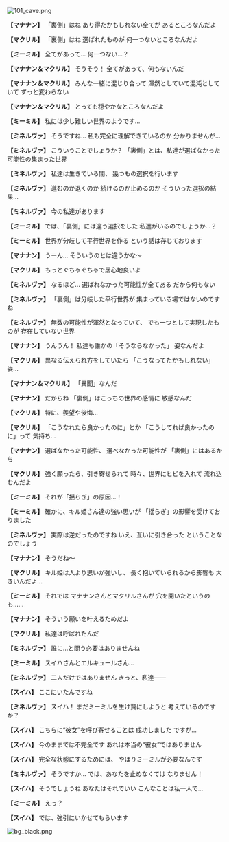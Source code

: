 
![101_cave.png](../images/backgrounds/101_cave.png)

**【マナナン】**
「裏側」はね
あり得たかもしれない全てが
あるところなんだよ

**【マクリル】**
「裏側」はね
選ばれたものが
何一つないところなんだよ

**【ミーミル】**
全てがあって…
何一つない…？

**【マナナン＆マクリル】**
そうそう！
全てがあって、何もないんだ

**【マナナン＆マクリル】**
みんな一緒に混じり合って
渾然としていて混沌としていて
ずっと変わらない

**【マナナン＆マクリル】**
とっても穏やかなところなんだよ

**【ミーミル】**
私には少し難しい世界のようです…

**【ミネルヴァ】**
そうですね…
私も完全に理解できているのか
分かりませんが…

**【ミネルヴァ】**
こういうことでしょうか？
「裏側」とは、私達が選ばなかった
可能性の集まった世界

**【ミネルヴァ】**
私達は生きている間、
幾つもの選択を行います

**【ミネルヴァ】**
進むのか退くのか
続けるのか止めるのか
そういった選択の結果…

**【ミネルヴァ】**
今の私達があります

**【ミーミル】**
では、「裏側」には違う選択をした
私達がいるのでしょうか…？

**【ミーミル】**
世界が分岐して平行世界を作る
という話は存じております

**【マナナン】**
うーん…
そういうのとは違うかな～

**【マクリル】**
もっとぐちゃぐちゃで居心地良いよ

**【ミネルヴァ】**
なるほど…
選ばれなかった可能性が全てある
だから何もない

**【ミネルヴァ】**
「裏側」は分岐した平行世界が
集まっている場ではないのですね

**【ミネルヴァ】**
無数の可能性が渾然となっていて、
でも一つとして実現したものが
存在していない世界

**【マナナン】**
うんうん！
私達も誰かの「そうならなかった」
姿なんだよ

**【マクリル】**
異なる伝えられ方をしていたら
「こうなってたかもしれない」姿…

**【マナナン＆マクリル】**
「異聞」なんだ

**【マナナン】**
だからね
「裏側」はこっちの世界の感情に
敏感なんだ

**【マクリル】**
特に、羨望や後悔…

**【マクリル】**
「こうなれたら良かったのに」とか
「こうしてれば良かったのに」って
気持ち…

**【マナナン】**
選ばなかった可能性、
選べなかった可能性が
「裏側」にはあるから

**【マクリル】**
強く願ったら、引き寄せられて
時々、世界にヒビを入れて
流れ込むんだよ

**【ミーミル】**
それが「揺らぎ」の原因…！

**【ミーミル】**
確かに、キル姫さん達の強い思いが
「揺らぎ」の影響を受けておりました

**【ミネルヴァ】**
実際は逆だったのですね
いえ、互いに引き合った
ということなのでしょう

**【マナナン】**
そうだね～

**【マクリル】**
キル姫は人より思いが強いし、
長く抱いていられるから影響も
大きいんだよ…

**【ミーミル】**
それでは
マナナンさんとマクリルさんが
穴を開いたというのも……

**【マナナン】**
そういう願いを叶えるためだよ

**【マクリル】**
私達は呼ばれたんだ

**【ミネルヴァ】**
誰に…と問う必要はありませんね

**【ミーミル】**
スイハさんとエルキュールさん…

**【ミネルヴァ】**
二人だけではありません
きっと、私達――

**【スイハ】**
ここにいたんですね

**【ミネルヴァ】**
スイハ！
まだミーミルを生け贄にしようと
考えているのですか？

**【スイハ】**
こちらに“彼女”を呼び寄せることは
成功しました
ですが…

**【スイハ】**
今のままでは不完全です
あれは本当の“彼女”ではありません

**【スイハ】**
完全な状態にするためには、
やはりミーミルが必要なんです

**【ミネルヴァ】**
そうですか…
では、あなたを止めなくては
なりません！

**【スイハ】**
そうでしょうね
あなたはそれでいい
こんなことは私一人で…

**【ミーミル】**
えっ？

**【スイハ】**
では、強引にいかせてもらいます

![bg_black.png](../images/backgrounds/bg_black.png)

